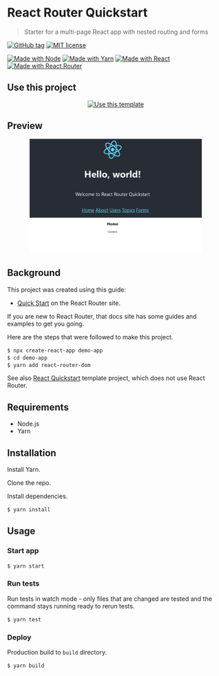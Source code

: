 # React Router Quickstart
> Starter for a multi-page React app with nested routing and forms

[![GitHub tag](https://img.shields.io/github/tag/MichaelCurrin/react-router-quickstart)](https://github.com/MichaelCurrin/react-router-quickstart/tags/)
[![MIT license](https://img.shields.io/badge/License-MIT-blue.svg)](#license)

[![Made with Node](https://img.shields.io/badge/Node.js->=10-blue?logo=node.js&logoColor=white)](https://nodejs.org)
[![Made with Yarn](https://img.shields.io/badge/Yarn->=1-blue?logo=yarn&logoColor=white)](https://classic.yarnpkg.com)
[![Made with React](https://img.shields.io/github/package-json/dependency-version/MichaelCurrin/react-router-quickstart/react?logo=react)](https://www.npmjs.com/package/react)
[![Made with React Router](https://img.shields.io/github/package-json/dependency-version/MichaelCurrin/react-router-quickstart/react-router-dom?logo=react)](https://www.npmjs.com/package/react-router-dom)


## Use this project

<div align="center">

[![Use this template](https://img.shields.io/badge/Use_this_template-2ea44f?style=for-the-badge&logo=github)](https://github.com/MichaelCurrin/react-router-quickstart/generate)

</div>


## Preview

<div align="center">
    <img src="/sample.png" alt="Sample screenshot" title="Sample screenshot" width="400" />
</div>



## Background

This project was created using this guide:

- [Quick Start](https://reactrouter.com/web/guides/quick-start) on the React Router site.

If you are new to React Router, that docs site has some guides and examples to get you going.

Here are the steps that were followed to make this project.

```sh
$ npx create-react-app demo-app
$ cd demo-app
$ yarn add react-router-dom
```

See also [React Quickstart](https://github.com/MichaelCurrin/react-quickstart) template project, which does not use React Router.


## Requirements

- Node.js
- Yarn


## Installation

Install Yarn.

Clone the repo.

Install dependencies.

```sh
$ yarn install
```


## Usage

### Start app

```sh
$ yarn start
```

### Run tests

Run tests in watch mode - only files that are changed are tested and the command stays running ready to rerun tests.

```sh
$ yarn test
```

### Deploy

Production build to `build` directory.

```sh
$ yarn build
```
